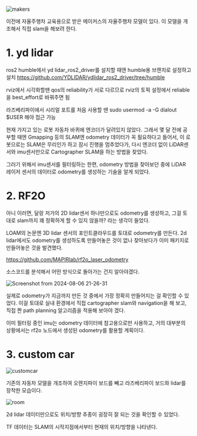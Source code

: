 
![makers](https://github.com/user-attachments/assets/6f040cfa-538c-4613-9866-843d29bf81d0)



이전에 자율주행차 교육용으로 받은 메이커스의 자율주행차 모델이 있다. 이 모델을 개조해서 직접 slam을 해보려 한다.


# 1. yd lidar

ros2 humble에서 yd lidar_ros2_driver를 설치할 때엔 humble용 브랜치로 설정하고 설치
https://github.com/YDLIDAR/ydlidar_ros2_driver/tree/humble

rviz에서 시각화할땐 qos의 reliability가 서로 다르므로 rviz의 토픽 설정에서 reliable을 best_effort로 바꿔주면 됨

라즈베리파이에서 시리얼 포트를 처음 사용할 땐 sudo usermod -a -G dialout $USER 해야 접근 가능

현재 가지고 있는 로봇 자동차 바퀴에 엔코더가 달려있지 않았다. 그래서 몇 달 전에 공부할 때엔 Gmapping 등의 SLAM엔 odometry 데이터가 꼭 필요하다고 들어서, 이 로봇으로는 SLAM은 무리인가 하고 잠시 진행을 멈추었다가, 다시 엔코더 없이 LiDAR센서와 imu센서만으로 Cartographer SLAM을 하는 방법을 찾았다.

그러기 위해서 imu센서를 필터링하는 한편, odometry 방법을 찾아보던 중에 LiDAR 레이저 센서의 데이터로 odometry를 생성하는 기술을 알게 되었다.

# 2. RF2O

아니 이러면, 달랑 저가의 2D lidar센서 하나만으로도 odometry를 생성하고, 그걸 토대로 slam까지 꽤 정확하게 할 수 있지 않을까? 라는 생각이 들었다.

LOAM의 논문엔 3D lidar 센서의 포인트클라우드를 토대로 odometry를 만든다. 2d lidar에서도 odometry를 생성하도록 만들어놓은 것이 없나 찾아보다가 이미 패키지로 만들어놓은 것을 발견했다.

https://github.com/MAPIRlab/rf2o_laser_odometry

소스코드를 분석해서 어떤 방식으로 돌아가는 건지 알아야겠다.

![Screenshot from 2024-08-06 21-26-31](https://github.com/user-attachments/assets/07b8cbe4-ca91-486f-ac73-da04c0b3b5ba)




실제로 odometry가 지금까지 만든 것 중에서 가장 정확히 만들어지는 걸 확인할 수 있었다. 이걸 토대로 실내 환경에서 직접 cartographer slam와 navigation을 해 보고, 직접 짠 path planning 알고리즘을 적용해 보아야 겠다.

이미 필터링 중인 imu는 odometry 데이터에 참고용으로만 사용하고, 거의 대부분의 상황에서는 rf2o 노드에서 생성된 odometry를 활용할 계획이다.


# 3. custom car



![customcar](https://github.com/user-attachments/assets/9551cdc7-a489-4b5d-ae72-5bcc4c1c343e)


기존의 자동차 모델을 개조하여 오렌지파이 보드를 빼고 라즈베리파이 보드와 lidar를 장착한 모습이다.




![room](https://github.com/user-attachments/assets/8bcfd0a5-6964-42b8-a913-5b8f4f706528)




2d lidar 데이터만으로도 위치/방향 추종이 굉장히 잘 되는 것을 확인할 수 있었다.

TF 데이터는 SLAM의 시작지점에서부터 현재의 위치/방향을 나타낸다.
   
